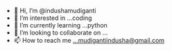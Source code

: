 - 👋 Hi, I’m @indushamudiganti
- 👀 I’m interested in ...coding
- 🌱 I’m currently learning ...python
- 💞️ I’m looking to collaborate on ...
- 📫 How to reach me ...mudigantiindusha@gmail.com

<!---
indushamudiganti/indushamudiganti is a ✨ special ✨ repository because its `README.md` (this file) appears on your GitHub profile.
You can click the Preview link to take a look at your changes.
--->

